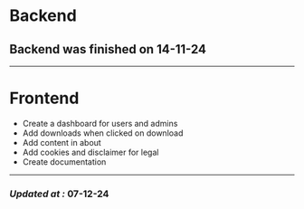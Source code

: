 # Backend

## Backend was finished on 14-11-24

---

# Frontend

- Create a dashboard for users and admins
- Add downloads when clicked on download
- Add content in about
- Add cookies and disclaimer for legal
- Create documentation

---

### **_Updated at :_** 07-12-24
